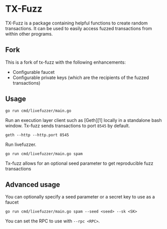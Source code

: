 # TX-Fuzz

TX-Fuzz is a package containing helpful functions to create random transactions. 
It can be used to easily access fuzzed transactions from within other programs.

## Fork

This is a fork of tx-fuzz with the following enhancements:
- Configurable faucet
- Configurable private keys (which are the recipients of the fuzzed transactions)

## Usage

```
go run cmd/livefuzzer/main.go
```

Run an execution layer client such as [Geth][1] locally in a standalone bash window.
Tx-fuzz sends transactions to port `8545` by default.

```
geth --http --http.port 8545
```

Run livefuzzer.

```
go run cmd/livefuzzer/main.go spam
```

Tx-fuzz allows for an optional seed parameter to get reproducible fuzz transactions

## Advanced usage
You can optionally specify a seed parameter or a secret key to use as a faucet

```
go run cmd/livefuzzer/main.go spam --seed <seed> --sk <SK>
```

You can set the RPC to use with `--rpc <RPC>`.
